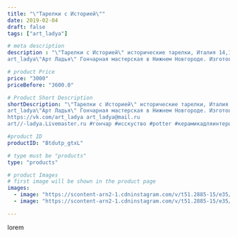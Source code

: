 ```yaml
---
title: "\"Тарелки с Историей\""
date: 2019-02-04
draft: false
tags: ["art_ladya"]

# meta description
description : "\"Тарелки с Историей\" исторические тарелки, Италия 14,15век.
art_ladya\"Арт Ладья\" Гончарная мастерская в Нижнем Новгороде. Изготовление керамики и мастер//-к"

# product Price
price: "3000"
priceBefore: "3600.0"

# Product Short Description
shortDescription: "\"Тарелки с Историей\" исторические тарелки, Италия 14,15век.
art_ladya\"Арт Ладья\" Гончарная мастерская в Нижнем Новгороде. Изготовление керамики и мастер//-классы по обучению. 
https://vk.com/art_ladya art_ladya@mail.ru 
art//-ladya.Livemaster.ru #гончар #исскуство #potter #керамикадляинтерьера #керамикаручнаяработа #гончарнаямастерская #керамиканазаказ #handmade #посудаизглины #керамика #гончарнаяпосуда #эксклюзивнаякерамика #painter #dishes #италия #ceramicar #nntoday #claygoods #restaurant #earthenware #ceramic #design #bowl #dish #plate #ceramicart #berries #авторскаякерамика #европейскиетарелки #историческаяреконструкция"

#product ID
productID: "Btdutp_gtxL"

# type must be "products"
type: "products"

# product Images
# first image will be shown in the product page
images:
  - image: "https://scontent-arn2-1.cdninstagram.com/v/t51.2885-15/e35/51470030_1019513388380250_4041472528556780476_n.jpg?tp=1&_nc_ht=scontent-arn2-1.cdninstagram.com&_nc_cat=106&_nc_ohc=pgwK1opDpecAX-NdVqa&oh=3d39f7b2f3d72a8a392632454193c5dd&oe=606AF94B&ig_cache_key=MTk3MTkzNzY1NjE5MTQ0MzgwMQ%3D%3D.2"
  - image: "https://scontent-arn2-1.cdninstagram.com/v/t51.2885-15/e35/50876791_2031915103771594_8789246919901270577_n.jpg?tp=1&_nc_ht=scontent-arn2-1.cdninstagram.com&_nc_cat=110&_nc_ohc=ARPppyw2-xAAX9cZ7uF&oh=f0b998d742dacfc74bb3d33b8de0c916&oe=606AC41E&ig_cache_key=MTk3MTkzNzY1NjE0MTE1NjUwNg%3D%3D.2"

---
```

lorem
